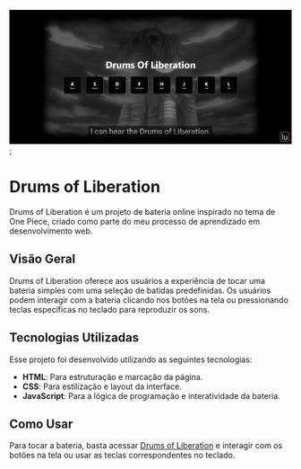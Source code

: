 ![Banner](https://github.com/lugomio/drums-of-liberation/blob/master/assets/img/banner.png);

# Drums of Liberation

Drums of Liberation é um projeto de bateria online inspirado no tema de One Piece, criado como parte do meu processo de aprendizado em desenvolvimento web.

## Visão Geral

Drums of Liberation oferece aos usuários a experiência de tocar uma bateria simples com uma seleção de batidas predefinidas. Os usuários podem interagir com a bateria clicando nos botões na tela ou pressionando teclas específicas no teclado para reproduzir os sons.

## Tecnologias Utilizadas

Esse projeto foi desenvolvido utilizando as seguintes tecnologias:

- **HTML**: Para estruturação e marcação da página.
- **CSS**: Para estilização e layout da interface.
- **JavaScript**: Para a lógica de programação e interatividade da bateria.

## Como Usar

Para tocar a bateria, basta acessar [Drums of Liberation](https://lugom.io/projects/drums-of-liberation/) e interagir com os botões na tela ou usar as teclas correspondentes no teclado.